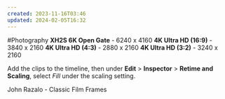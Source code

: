 ```yaml
---
created: 2023-11-16T03:46
updated: 2024-02-05T16:32
---
```

#Photography 
**XH2S 6K Open Gate** - 6240 x 4160
**4K Ultra HD (16:9)** - 3840 x 2160
**4K Ultra HD (4:3)** - 2880 x 2160
**4K Ultra HD (3:2)** - 3240 x 2160

Add the clips to the timeline, then under **Edit** > **Inspector** > **Retime and Scaling**, select *Fill* under the scaling setting.

John Razalo - Classic Film Frames